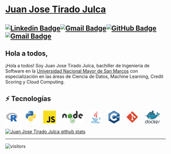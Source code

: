 # [Juan Jose Tirado Julca](https://www.linkedin.com/in/juan-jose-tirado-julca-108b72248/) 
[![Linkedin Badge](https://img.shields.io/badge/-JuanJoseTiradoJ-blue?style=flat-square&logo=Linkedin&logoColor=white&link=https://www.linkedin.com/in/juan-jose-tirado-julca-108b72248/)](https://www.linkedin.com/in/juan-jose-tirado-julca-108b72248/)[![Gmail Badge](https://img.shields.io/badge/-connectwithjuan.tirado490@gmail.com-c14438?style=flat-square&logo=Gmail&logoColor=white&link=mailto:connectwithjuan.tirado490@gmail.com)](mailto:connectwithjuan.tirado490@gmail.com)[![GitHub Badge](https://img.shields.io/badge/-@JuanJoseTJ29-%23181717?style=flat-square&logo=github)](https://github.com/JuanJoseTJ29)[![Gmail Badge](https://img.shields.io/badge/-connectwithjuan.tirado@unmsm.edu.pe-c14438?style=flat-square&logo=Gmail&logoColor=white&link=mailto:connectwithjuan.tirado@unmsm.edu.pe)](mailto:connectwithjuan.tirado@unmsm.edu.pe)
---
## Hola a todos,
¡Hola a todos! Soy Juan Jose Tirado Julca, bachiller de Ingeniería de Software en la [Universidad Nacional Mayor de San Marcos](https://unmsm.edu.pe/) con especialización en las áreas de Ciencia de Datos, Machine Learning, Credit Scoring y Cloud Computing.


 ## ⚡ Tecnologías
  <img height="40" src="https://raw.githubusercontent.com/JuanJoseTJ29/JuanJoseTJ29/main/assets/R.svg"> &nbsp; &nbsp;
  <img height="40" src="https://raw.githubusercontent.com/JuanJoseTJ29/JuanJoseTJ29/main/assets/py.svg"> &nbsp; &nbsp;
  <img height="40" src="https://raw.githubusercontent.com/JuanJoseTJ29/JuanJoseTJ29/main/assets/javascript.svg"> &nbsp; &nbsp; 
  <img height="40" src="https://raw.githubusercontent.com/JuanJoseTJ29/JuanJoseTJ29/main/assets/nodejs.svg"> &nbsp; &nbsp; 
  <img height="40" src="https://raw.githubusercontent.com/JuanJoseTJ29/JuanJoseTJ29/main/assets/java.svg"> &nbsp; &nbsp; 
  <img height="40" src="https://raw.githubusercontent.com/JuanJoseTJ29/JuanJoseTJ29/main/assets/c%2B%2B.svg"> &nbsp; &nbsp; 
  <img height="40" src="https://raw.githubusercontent.com/JuanJoseTJ29/JuanJoseTJ29/main/assets/git.svg"> &nbsp; &nbsp; 
  <img height="40" src="https://raw.githubusercontent.com/JuanJoseTJ29/JuanJoseTJ29/main/assets/docker.svg">
<br/> 

[![Juan Jose Tirado Julca github stats](https://github-readme-stats.vercel.app/api?username=JuanJoseTJ29&show_icons=true&theme=algolia&include_all_commits=true)](https://github.com/anuraghazra/github-readme-stats)

---

![visitors](https://visitor-badge.laobi.icu/badge?page_id=JuanJoseTJ29.JuanJoseTJ29&title=Visitas%20perfil) 



<!--
### Hi there 👋
**JuanJoseTJ29/JuanJoseTJ29** is a ✨ _special_ ✨ repository because its `README.md` (this file) appears on your GitHub profile.

Here are some ideas to get you started:

- 🔭 I’m currently working on ...
- 🌱 I’m currently learning ...
- 👯 I’m looking to collaborate on ...
- 🤔 I’m looking for help with ...
- 💬 Ask me about ...
- 📫 How to reach me: ...
- 😄 Pronouns: ...
- ⚡ Fun fact: ...
-->
